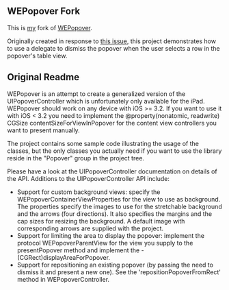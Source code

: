 ## WEPopover Fork

This is [my](http://github.com/alexcoplan) fork of [WEPopover](http://github.com/werner77/WEPopover).

Originally created in response to [this issue](http://github.com/werner77/WEPopover/issues/13), this project demonstrates how to use a delegate to dismiss the popover when the user selects a row in the popover's table view.

## Original Readme

WEPopover is an attempt to create a generalized version of the UIPopoverController which is unfortunately only available for the iPad. WEPopover should work on any device with iOS >= 3.2. If you want to use it with iOS < 3.2 you need to implement the @property(nonatomic, readwrite) CGSize contentSizeForViewInPopover for the content view controllers you want to present manually.

The project contains some sample code illustrating the usage of the classes, but the only classes you actually need if you want to use the library reside in the "Popover" group in the project tree.

Please have a look at the UIPopoverController documentation on details of the API.
Additions to the UIPopoverController API include:

- Support for custom background views: specify the WEPopoverContainerViewProperties for the view to use as background. The properties specify the images to use for the stretchable background and the arrows (four directions). It also specifies the margins and the cap sizes for resizing the background. A default image with corresponding arrows are supplied with the project.
- Support for limiting the area to display the popover: implement the protocol WEPopoverParentView for the view you supply to the presentPopover method and implement the - (CGRect)displayAreaForPopover.
- Support for repositioning an existing popover (by passing the need to dismiss it and present a new one). See the 'repositionPopoverFromRect' method in WEPopoverController.

